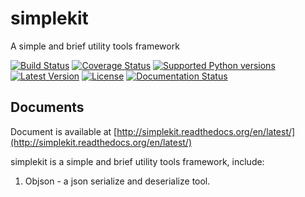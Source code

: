 simplekit
============

A simple and brief utility tools framework

[![Build Status](https://travis-ci.org/by46/simplekit.svg)](https://travis-ci.org/by46/simplekit)
[![Coverage Status](https://coveralls.io/repos/by46/simplekit/badge.svg?branch=master&service=github)](https://coveralls.io/github/by46/simplekit?branch=master)
[![Supported Python versions](https://img.shields.io/pypi/pyversions/simplekit.svg)](https://pypi.python.org/pypi/simplekit/)
[![Latest Version](	https://img.shields.io/pypi/v/simplekit.svg)](https://pypi.python.org/pypi/simplekit/)
[![License](https://img.shields.io/pypi/l/simplekit.svg)](https://pypi.python.org/pypi/simplekit/)
[![Documentation Status](https://readthedocs.org/projects/simplekit/badge/?version=latest)](http://simplekit.readthedocs.org/en/latest/?badge=latest)


Documents
-----------
Document is available at [http://simplekit.readthedocs.org/en/latest/](http://simplekit.readthedocs.org/en/latest/)

simplekit is a simple and brief utility tools framework, include:

1. Objson - a json serialize and deserialize tool.
